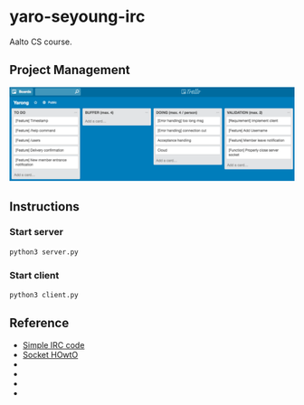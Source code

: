 # yaro-seyoung-irc
Aalto CS course.

## Project Management
[![Trello](/images/trello.png)](https://trello.com/b/DqWXoP5o/yarong)

## Instructions
### Start server
```bash
python3 server.py
```

### Start client
```bash
python3 client.py
```

## Reference
* [Simple IRC code]( http://www.binarytides.com/python-socket-programming-tutorial/)
* [Socket HOwtO](https://docs.python.org/3.6/howto/sockets.html)
*
*
*
*
